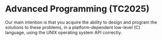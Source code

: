 # Advanced Programming (TC2025)
Our main intention is that you acquire the ability to design and program the solutions to these problems, in a platform-dependent low-level (C) language, using the UNIX operating system API correctly.
